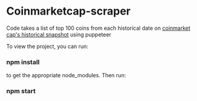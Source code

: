 # Coinmarketcap-scraper
Code takes a list of top 100 coins from each historical date on [coinmarket cap's historical snapshot](https://coinmarketcap.com/historical/) using puppeteer

To view the project, you can run:
### npm install

to get the appropriate node_modules. Then run:
### npm start
